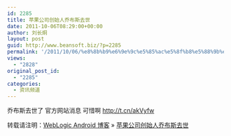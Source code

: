 ```yaml
---
id: 2285
title: 苹果公司创始人乔布斯去世
date: 2011-10-06T08:29:00+00:00
author: 刘长炯
layout: post
guid: http://www.beansoft.biz/?p=2285
permalink: '/2011/10/06/%e8%8b%b9%e6%9e%9c%e5%85%ac%e5%8f%b8%e5%88%9b%e5%a7%8b%e4%ba%ba%e4%b9%94%e5%b8%83%e6%96%af%e5%8e%bb%e4%b8%96/'
views:
  - "2828"
original_post_id:
  - "2285"
categories:
  - 资讯频道
---
```

乔布斯去世了 官方网站消息 可惜啊 http://t.cn/akVyfw

转载请注明：[WebLogic Android 博客](http://www.beansoft.biz) &raquo; [苹果公司创始人乔布斯去世](http://www.beansoft.biz/2011/10/06/%e8%8b%b9%e6%9e%9c%e5%85%ac%e5%8f%b8%e5%88%9b%e5%a7%8b%e4%ba%ba%e4%b9%94%e5%b8%83%e6%96%af%e5%8e%bb%e4%b8%96/)